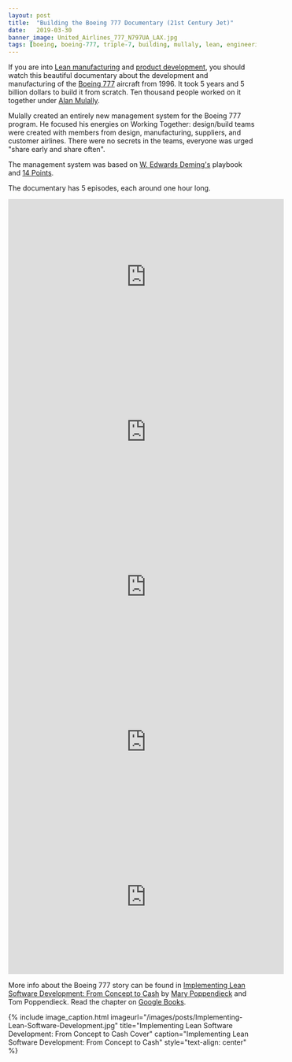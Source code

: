 ```yaml
---
layout: post
title:  "Building the Boeing 777 Documentary (21st Century Jet)"
date:   2019-03-30
banner_image: United_Airlines_777_N797UA_LAX.jpg
tags: [boeing, boeing-777, triple-7, building, mullaly, lean, engineering, development, documentary, lean, lean-manufacturing, lean-product-development, deming]
---
```


If you are into [Lean manufacturing](https://en.wikipedia.org/wiki/Lean_manufacturing) and [product development](https://en.wikipedia.org/wiki/Lean_product_development), you should watch this beautiful documentary about the development and manufacturing of the [Boeing 777](https://en.wikipedia.org/wiki/Boeing_777) aircraft from 1996. It took 5 years and 5 billion dollars to build it from scratch. Ten thousand people worked on it together under [Alan Mulally](https://en.wikipedia.org/wiki/Alan_Mulally).

Mulally created an entirely new management system for the Boeing 777 program. He focused his energies on Working Together: design/build teams were created with members from design, manufacturing, suppliers, and customer airlines. There were no secrets in the teams, everyone was urged "share early and share often". 

The management system was based on [W. Edwards Deming's](https://en.wikipedia.org/wiki/W._Edwards_Deming) playbook and [14 Points](https://www.isixsigma.com/dictionary/demings-14-points/).

The documentary has 5 episodes, each around one hour long.

<iframe width="560" height="315" src="https://www.youtube.com/embed/0oyWZjdXxlw" frameborder="0" allow="accelerometer; autoplay; encrypted-media; gyroscope; picture-in-picture" allowfullscreen></iframe>

<!--more-->

<iframe width="560" height="315" src="https://www.youtube.com/embed/5inPWgrjONc" frameborder="0" allow="accelerometer; autoplay; encrypted-media; gyroscope; picture-in-picture" allowfullscreen></iframe>

<iframe width="560" height="315" src="https://www.youtube.com/embed/esmbJjK0M7Y" frameborder="0" allow="accelerometer; autoplay; encrypted-media; gyroscope; picture-in-picture" allowfullscreen></iframe>

<iframe width="560" height="315" src="https://www.youtube.com/embed/9LaSR97Zhhc" frameborder="0" allow="accelerometer; autoplay; encrypted-media; gyroscope; picture-in-picture" allowfullscreen></iframe>

<iframe width="560" height="315" src="https://www.youtube.com/embed/x4vEfZFx4hk" frameborder="0" allow="accelerometer; autoplay; encrypted-media; gyroscope; picture-in-picture" allowfullscreen></iframe>

More info about the Boeing 777 story can be found in [Implementing Lean Software Development: From Concept to Cash](https://www.amazon.com/gp/product/0321437381) by [Mary Poppendieck](https://www.amazon.com/Mary-Poppendieck/e/B001IGNU3O/) and Tom Poppendieck. Read the chapter on [Google Books](https://books.google.de/books?id=RTt9AgAAQBAJ&lpg=PA118&dq=design%2Fbuild%20teams%20were%20created%20with%20members%20from%20design%2C%20manufacturing%2C%20suppliers%2C%20and%20customer%20airlines&pg=PA117#v=onepage&q&f=false).

{% include image_caption.html imageurl="/images/posts/Implementing-Lean-Software-Development.jpg" 
title="Implementing Lean Software Development: From Concept to Cash Cover" caption="Implementing Lean Software Development: From Concept to Cash" style="text-align: center" %}


